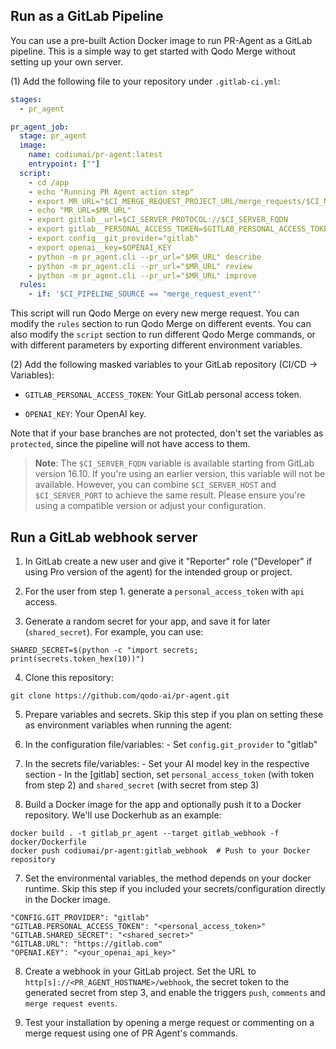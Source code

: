 ## Run as a GitLab Pipeline
You can use a pre-built Action Docker image to run PR-Agent as a GitLab pipeline. This is a simple way to get started with Qodo Merge without setting up your own server.

(1) Add the following file to your repository under `.gitlab-ci.yml`:
```yaml
stages:
  - pr_agent

pr_agent_job:
  stage: pr_agent
  image:
    name: codiumai/pr-agent:latest
    entrypoint: [""]
  script:
    - cd /app
    - echo "Running PR Agent action step"
    - export MR_URL="$CI_MERGE_REQUEST_PROJECT_URL/merge_requests/$CI_MERGE_REQUEST_IID"
    - echo "MR_URL=$MR_URL"
    - export gitlab__url=$CI_SERVER_PROTOCOL://$CI_SERVER_FQDN
    - export gitlab__PERSONAL_ACCESS_TOKEN=$GITLAB_PERSONAL_ACCESS_TOKEN
    - export config__git_provider="gitlab"
    - export openai__key=$OPENAI_KEY
    - python -m pr_agent.cli --pr_url="$MR_URL" describe
    - python -m pr_agent.cli --pr_url="$MR_URL" review
    - python -m pr_agent.cli --pr_url="$MR_URL" improve
  rules:
    - if: '$CI_PIPELINE_SOURCE == "merge_request_event"'
```
This script will run Qodo Merge on every new merge request. You can modify the `rules` section to run Qodo Merge on different events.
You can also modify the `script` section to run different Qodo Merge commands, or with different parameters by exporting different environment variables.


(2) Add the following masked variables to your GitLab repository (CI/CD -> Variables):

- `GITLAB_PERSONAL_ACCESS_TOKEN`: Your GitLab personal access token.

- `OPENAI_KEY`: Your OpenAI key.

Note that if your base branches are not protected, don't set the variables as `protected`, since the pipeline will not have access to them.

> **Note**: The `$CI_SERVER_FQDN` variable is available starting from GitLab version 16.10. If you're using an earlier version, this variable will not be available. However, you can combine `$CI_SERVER_HOST` and `$CI_SERVER_PORT` to achieve the same result. Please ensure you're using a compatible version or adjust your configuration.


## Run a GitLab webhook server

1. In GitLab create a new user and give it "Reporter" role ("Developer" if using Pro version of the agent) for the intended group or project.

2. For the user from step 1. generate a `personal_access_token` with `api` access.

3. Generate a random secret for your app, and save it for later (`shared_secret`). For example, you can use:

```
SHARED_SECRET=$(python -c "import secrets; print(secrets.token_hex(10))")
```

4. Clone this repository:

```
git clone https://github.com/qodo-ai/pr-agent.git
```

5. Prepare variables and secrets. Skip this step if you plan on setting these as environment variables when running the agent:
  1. In the configuration file/variables:
    - Set `config.git_provider` to "gitlab"

  2. In the secrets file/variables:
    - Set your AI model key in the respective section
    - In the [gitlab] section, set `personal_access_token` (with token from step 2) and `shared_secret` (with secret from step 3)

6. Build a Docker image for the app and optionally push it to a Docker repository. We'll use Dockerhub as an example:
```
docker build . -t gitlab_pr_agent --target gitlab_webhook -f docker/Dockerfile
docker push codiumai/pr-agent:gitlab_webhook  # Push to your Docker repository
```

7. Set the environmental variables, the method depends on your docker runtime. Skip this step if you included your secrets/configuration directly in the Docker image.

```
"CONFIG.GIT_PROVIDER": "gitlab"
"GITLAB.PERSONAL_ACCESS_TOKEN": "<personal_access_token>"
"GITLAB.SHARED_SECRET": "<shared_secret>"
"GITLAB.URL": "https://gitlab.com"
"OPENAI.KEY": "<your_openai_api_key>"
```

8. Create a webhook in your GitLab project. Set the URL to ```http[s]://<PR_AGENT_HOSTNAME>/webhook```, the secret token to the generated secret from step 3, and enable the triggers `push`, `comments` and `merge request events`.

9. Test your installation by opening a merge request or commenting on a merge request using one of PR Agent's commands.

